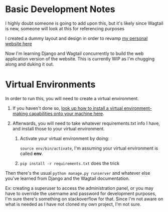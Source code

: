 # Basic Development Notes

I highly doubt someone is going to add upon this, but it's likely since Wagtail is new, someone will look at this for referencing purposes

I created a dummy layout and design in order to revamp  [my personal website here
](http://https://github.com/Munnu/PersonalWebsite)

Now I'm learning Django and Wagtail concurrently to build the web application version of the website. This is currently WIP as I'm chugging along and duking it out.

# Virtual Environments

In order to run this, you will need to create a virtual environment.

1. If you haven't done so, [look up how to install a virtual environment-making capabilities onto your machine here](https://virtualenv.pypa.io/en/stable/installation/).

2. Afterwards, you will need to take whatever requirements.txt info I have, and install those to your virtual environment.

    1. Activate your virtual environment by doing:

        `source env/bin/activate`, I'm assuming your virtual environment is called **env**.

    2. `pip install -r requirements.txt` does the trick
    
Then there's the usual `python manage.py runserver` and whatever else you've learned from Django and the Wagtail documentation.

Ex: creating a superuser to access the administration panel, or you may have to override the username and password for development purposes, I'm sure there's something on stackoverflow for that. Since I'm not aware on what is needed as I have not cloned my own project, I'm not sure.